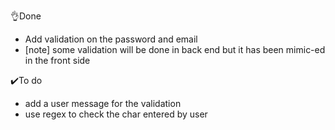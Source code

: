 👌Done 

- Add validation on the password and email 
- [note] some validation will be done in back end but it has been mimic-ed in the front side  

✔️To do 

- add a user message for the validation 
- use regex to check the char entered by user 

 

 

